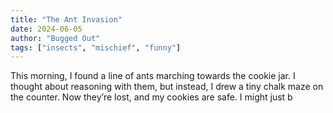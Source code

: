 ```yaml
---
title: "The Ant Invasion"
date: 2024-06-05
author: "Bugged Out"
tags: ["insects", "mischief", "funny"]
---
```


This morning, I found a line of ants marching towards the cookie jar. I thought about reasoning with them, but instead, I drew a tiny chalk maze on the counter. Now they’re lost, and my cookies are safe. I might just b
